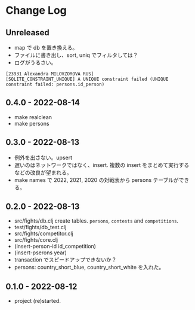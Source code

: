 # Change Log

## Unreleased
- map で db を置き換える。
- ファイルに書き出し、sort, uniq でフィルタしては？
- ログがうるさい。

```
[23931 Alexandra MILOVZOROVA RUS]
[SQLITE_CONSTRAINT_UNIQUE] A UNIQUE constraint failed (UNIQUE constraint failed: persons.id_person)
```

## 0.4.0 - 2022-08-14
- make realclean
- make persons

## 0.3.0 - 2022-08-13
- 例外を出さない。upsert
- 遅いのはネットワークではなく、insert. 複数の insert をまとめて実行するなどの改良が望まれる。
- make names で 2022, 2021, 2020 の対戦表から persons テーブルができる。

## 0.2.0 - 2022-08-13
- src/fights/db.clj create tables. `persons`, `contests` and `competitions`.
- test/fights/db_test.clj
- src/fights/competitor.clj
- src/fights/core.clj
- (insert-person-id id_competition)
- (insert-pserons year)
- transaction でスピードアップできないか？
- persons: country_short_blue, country_short_white を入れた。


## 0.1.0 - 2022-08-12
- project (re)started.


